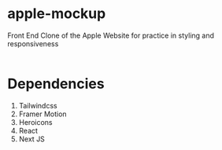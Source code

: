 # apple-mockup

Front End Clone of the Apple Website for practice in styling and responsiveness <br>
<br>


# Dependencies

1. Tailwindcss
2. Framer Motion
3. Heroicons
4. React
5. Next JS
